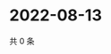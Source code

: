 # 2022-08-13

共 0 条

<!-- BEGIN WEIBO -->
<!-- 最后更新时间 Sat Aug 13 2022 23:16:29 GMT+0800 (China Standard Time) -->

<!-- END WEIBO -->
